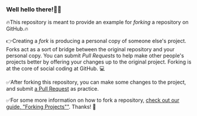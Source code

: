 ### Well hello there!💪🎯

🔥This repository is meant to provide an example for *forking* a repository on GitHub.🔥

👉Creating a *fork* is producing a personal copy of someone else's project. Forks act as a sort of bridge between the original repository and your personal copy. You can submit *Pull Requests* to help make other people's projects better by offering your changes up to the original project. Forking is at the core of social coding at GitHub. 💻

✅After forking this repository, you can make some changes to the project, and submit [a Pull Request](https://github.com/octocat/Spoon-Knife/pulls) as practice.

✅For some more information on how to fork a repository, [check out our guide, "Forking Projects""](http://guides.github.com/overviews/forking/). Thanks! :sparkling_heart:
